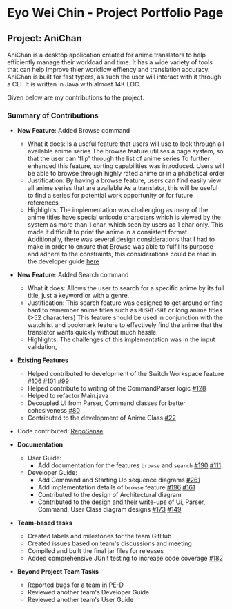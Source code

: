 # Eyo Wei Chin - Project Portfolio Page

## Project: AniChan

AniChan is a desktop application created for anime translators to help efficiently manage their workload and time. It has a wide variety of tools that can help improve
thier workflow effiency and translation accuracy. AniChan is built for fast typers, as such the user will interact with it through a CLI. It is written in Java with almost 14K LOC. 

Given below are my contributions to the project.

### Summary of Contributions

*   **New Feature**: Added Browse command
    *   What it does: Is a useful feature that users will use to look through all available anime series
    The browse feature utilises a page system, so that the user can 'flip' through the list of anime series
    To further enhanced this feature, sorting capabilities was introduced. Users will be able to browse through highly rated anime or in alphabetical order
    *   Justification: By having a browse feature, users can find easily view all anime series that are available
    As a translator, this will be useful to find a series for potential work opportunity or for future references
    *   Highlights: The implementation was challenging as many of the anime titles have special unicode characters which is viewed by the system as more than 1 char, 
    which seen by users as 1 char only. This made it difficult to print the anime in a consistent format. Additionally, there was several design considerations that I had to make in order
    to ensure that Browse was able to fulfil its purpose and adhere to the constraints, this considerations could be read in the developer guide [here](#)

*   **New Feature**: Added Search command
    *   What it does: Allows the user to search for a specific anime by its full title, just a keyword or with a genre.
    *   Justification: This search feature was designed to get around or find hard to remember anime titles such as `MUSHI-SHI` or long anime titles (>52 characters)
    This feature should be used in conjunction with the watchlist and bookmark feature to effectively find the anime that the translator wants quickly without much hassle.
    *   Highlights: The challenges of this implementation was in the input validation, 

*   **Existing Features**
    *   Helped contributed to development of the Switch Workspace feature [#106](#https://github.com/AY2021S1-CS2113T-F12-2/tp/pull/106) [#101](#https://github.com/AY2021S1-CS2113T-F12-2/tp/pull/101) [#99](#https://github.com/AY2021S1-CS2113T-F12-2/tp/pull/99)
    *   Helped contribute to writing of the CommandParser logic [#128](#https://github.com/AY2021S1-CS2113T-F12-2/tp/pull/128)
    *   Helped to refactor Main.java
    *   Decoupled UI from Parser, Command classes for better cohesiveness [#80](#https://github.com/AY2021S1-CS2113T-F12-2/tp/pull/80)
    *   Contributed to the development of Anime Class [#22](#https://github.com/AY2021S1-CS2113T-F12-2/tp/pull/22)

*   Code contributed: [RepoSense](https://nus-cs2113-ay2021s1.github.io/tp-dashboard/#search=EYOWEICHIN&sort=groupTitle&sortWithin=title&since=2020-09-27&timeframe=commit&mergegroup=&groupSelect=groupByRepos&breakdown=false&tabOpen=true&tabType=authorship&tabAuthor=EyoWeiChin&tabRepo=AY2021S1-CS2113T-F12-2%2Ftp%5Bmaster%5D&authorshipIsMergeGroup=false&authorshipFileTypes=docs~functional-code~test-code~other)

*   **Documentation**
    *   User Guide:
        *   Add documentation for the features `browse` and `search` [#190](#https://github.com/AY2021S1-CS2113T-F12-2/tp/pull/190) [#111](#https://github.com/AY2021S1-CS2113T-F12-2/tp/pull/111/files)
    *   Developer Guide:
        *   Add Command and Starting Up sequence diagrams [#261](#https://github.com/AY2021S1-CS2113T-F12-2/tp/pull/261)
        *   Add implementation details of `browse` feature [#196](#https://github.com/AY2021S1-CS2113T-F12-2/tp/pull/196) [#161](#https://github.com/AY2021S1-CS2113T-F12-2/tp/pull/161)
        *   Contributed to the design of Architectural diagram
        *   Contributed to the design and their write-ups of Ui, Parser, Command, User Class diagram designs [#173](https://github.com/AY2021S1-CS2113T-F12-2/tp/pull/173) [#149](#https://github.com/AY2021S1-CS2113T-F12-2/tp/pull/149/files)

*   **Team-based tasks**
    *   Created labels and milestones for the team GitHub
    *   Created issues based on team's discussions and meeting 
    *   Compiled and built the final jar files for releases
    *   Added comprehensive JUnit testing to increase code coverage [#182](#https://github.com/AY2021S1-CS2113T-F12-2/tp/pull/182)

*   **Beyond Project Team Tasks**
    *   Reported bugs for a team in PE-D
    *   Reviewed another team's Developer Guide 
    *   Reviewed another team's User Guide 
